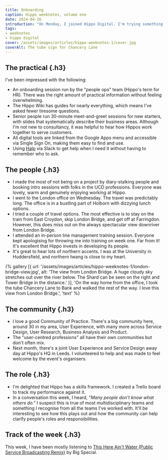 ```yaml
---
title: Onboarding
caption: Hippo weeknotes, volume one
date: 2024-04-26
introduction: "On Monday, I joined Hippo Digital. I'm trying something I wish I'd done in my last role: regularly writing stuff down, aka “weeknotes”."
tags:
- weeknotes
- hippo digital
cover: /assets/images/articles/hippo-weeknotes-1/cover.jpg
coverAlt: The tube sign for Chancery Lane
---
```


## The practical {.h3}
I've been impressed with the following:

* An onboarding session run by the "people ops" team (Hippo's term for HR). There was the right amount of practical information without feeling overwhelming.
* The Hippo Wiki has guides for nearly everything, which means I've asked fewer tiresome questions. 
* Senior people run 30-minute meet-and-greet sessions for new starters, with slides that systematically describe their business areas. Although I'm not new to consultancy, it was helpful to hear how Hippos work together to serve customers.
* All digital tools are linked from the Google Apps menu and accessible via Single Sign On, making them easy to find and use. 
* Using [Halp](https://www.atlassian.com/software/halp) via Slack to get help when I need it without having to remember who to ask.

## The people {.h3}

* I made the most of not being on a project by diary-stalking people and booking intro sessions with folks in the UCD professions. Everyone was lovely, warm and genuinely enjoying working at Hippo.
* I went to the London office on Wednesday. The travel was predictably long. The office is in a bustling part of Holborn with dizzying lunch options. 
* I tried a couple of travel options. The most effective is to stay on the train from East Croydon, skip London Bridge, and get off at Farringdon. However, this does miss out on the always spectacular view downriver from London Bridge. 
* I attended an in-person line management training session. Everyone kept apologising for throwing me into training on week one. Far from it! It's excellent that Hippo invests in developing its people.
* It's great to hear lots of northern accents. I was at the University in Huddersfield, and northern twang is close to my heart. 

{% gallery 
[{
  url: '/assets/images/articles/hippo-weeknotes-1/london-bridge-view.jpg',
  alt: 'The view from London Bridge. A huge cloudy sky stretches out over the river below. The Shard can be seen on the right and Tower Bridge in the distance.'
}],
'On the way home from the office, I took the tube Chancery Lane to Bank and walked the rest of the way. I love this view from London Bridge.',
'text'
%}

## The community {.h3}
* I love a good Community of Practice. There's a big community here, around 30 in my area, User Experience, with many more across Service Design, User Research, Business Analysis and Product. 
* The "user-centred professions" all have their own communities but don't often mix.
* Next month, there's a joint User Experience and Service Design away day at Hippo's HQ in Leeds. I volunteered to help and was made to feel welcome by the event's organisers. 


## The role {.h3}
* I'm delighted that Hippo has a skills framework. I created a Trello board to track my performance against it. 
* In a conversation this week, I heard, _"Many people don't know what others do."_ I suspect this is true of most multidisciplinary teams and something I recognise from all the teams I've worked with. It'll be interesting to see how this plays out and how the community can help clarify people's roles and responsibilities. 

## Track of the week {.h3}
This week, I have been mostly listening to [This Here Ain't Water (Public Service Broadcasting Remix)](https://open.spotify.com/track/6hA8nf8rYACw9Ch9AoKK8c?si=80a363b298944e71) by Big Special.
